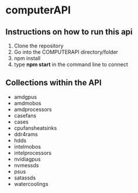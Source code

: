 # computerAPI

## Instructions on how to run this api

1. Clone the repository
2. Go into the COMPUTERAPI directory/folder
3. npm install
4. type **npm start** in the command line to connect

## Collections within the API

- amdgpus
- amdmobos
- amdprocessors
- casefans
- cases
- cpufansheatsinks
- ddr4rams
- hdds
- intelmobos
- intelprocessors
- nvidiagpus
- nvmessds
- psus
- satassds
- watercoolings
